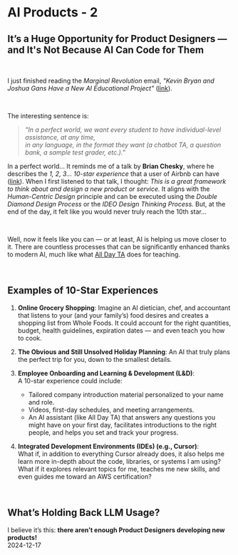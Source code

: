 # AI Products - 2

## It’s a Huge Opportunity for Product Designers — and It's Not Because AI Can Code for Them

<br>

I just finished reading the _Marginal Revolution_ email, _"Kevin Bryan and Joshua Gans Have a New AI Educational Project"_ ([link](https://marginalrevolution.com/marginalrevolution/2024/12/kevin-bryan-and-joshua-gans-have-a-new-ai-project.html)).

<br>

The interesting sentence is:

> _"In a perfect world, we want every student to have individual-level assistance, at any time,  
> in any language, in the format they want (a chatbot TA, a question bank, a sample test grader, etc.)."_

In a perfect world... It reminds me of a talk by **Brian Chesky**, where he describes the _1, 2, 3... 10-star experience_ that a user of Airbnb can have ([link](https://www.youtube.com/watch?v=V6h_EDcj12k)). When I first listened to that talk, I thought: _This is a great framework to think about and design a new product or service._ It aligns with the _Human-Centric Design_ principle and can be executed using the _Double Diamond Design Process_ or the _IDEO Design Thinking Process._ But, at the end of the day, it felt like you would never truly reach the 10th star...

<br>

Well, now it feels like you can — or at least, AI is helping us move closer to it. There are countless processes that can be significantly enhanced thanks to modern AI, much like what [All Day TA](https://www.alldayta.com/) does for teaching.

<br>

## Examples of 10-Star Experiences

1. **Online Grocery Shopping**: Imagine an AI dietician, chef, and accountant that listens to your (and your family’s) food desires and creates a shopping list from Whole Foods. It could account for the right quantities, budget, health guidelines, expiration dates — and even teach you how to cook.

2. **The Obvious and Still Unsolved Holiday Planning**: An AI that truly plans the perfect trip for you, down to the smallest details.

3. **Employee Onboarding and Learning & Development (L&D)**:  
   A 10-star experience could include:

   - Tailored company introduction material personalized to your name and role.
   - Videos, first-day schedules, and meeting arrangements.
   - An AI assistant (like All Day TA) that answers any questions you might have on your first day, facilitates introductions to the right people, and helps you set and track your progress.

4. **Integrated Development Environments (IDEs) (e.g., Cursor)**:  
   What if, in addition to everything Cursor already does, it also helps me learn more in-depth about the code, libraries, or systems I am using? What if it explores relevant topics for me, teaches me new skills, and even guides me toward an AWS certification?

<br>

## What’s Holding Back LLM Usage?

I believe it’s this: **there aren’t enough Product Designers developing new products!**
<br />
2024-12-17
